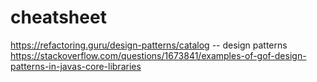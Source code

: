 # cheatsheet

https://refactoring.guru/design-patterns/catalog -- design patterns
https://stackoverflow.com/questions/1673841/examples-of-gof-design-patterns-in-javas-core-libraries 
